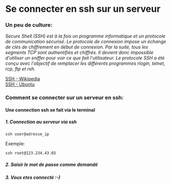 # Se connecter en ssh sur un serveur

### Un peu de culture:

*Secure Shell (SSH) est à la fois un programme informatique et un protocole de communication sécurisé. Le protocole de connexion impose un échange de clés de chiffrement en début de connexion. Par la suite, tous les segments TCP sont authentifiés et chiffrés. Il devient donc impossible d'utiliser un sniffer pour voir ce que fait l'utilisateur.
Le protocole SSH a été conçu avec l'objectif de remplacer les différents programmes rlogin, telnet, rcp, ftp et rsh.*

[SSH - Wikipedia ](https://fr.wikipedia.org/wiki/Secure_Shell "SSH - Wikipedia")  
[SSH - Ubuntu ](https://doc.ubuntu-fr.org/ssh "SSH - Ubuntu")  

### Comment se connecter sur un serveur en ssh:

#### Une connection ssh se fait via le terminal

##### 1. Connection au serveur via ssh

```
ssh user@adresse_ip
```

Exemple:

```
ssh root@123.234.43.65
```

##### 2. Saisir le mot de passe comme demandé

##### 3. Vous etes connecté :-)
